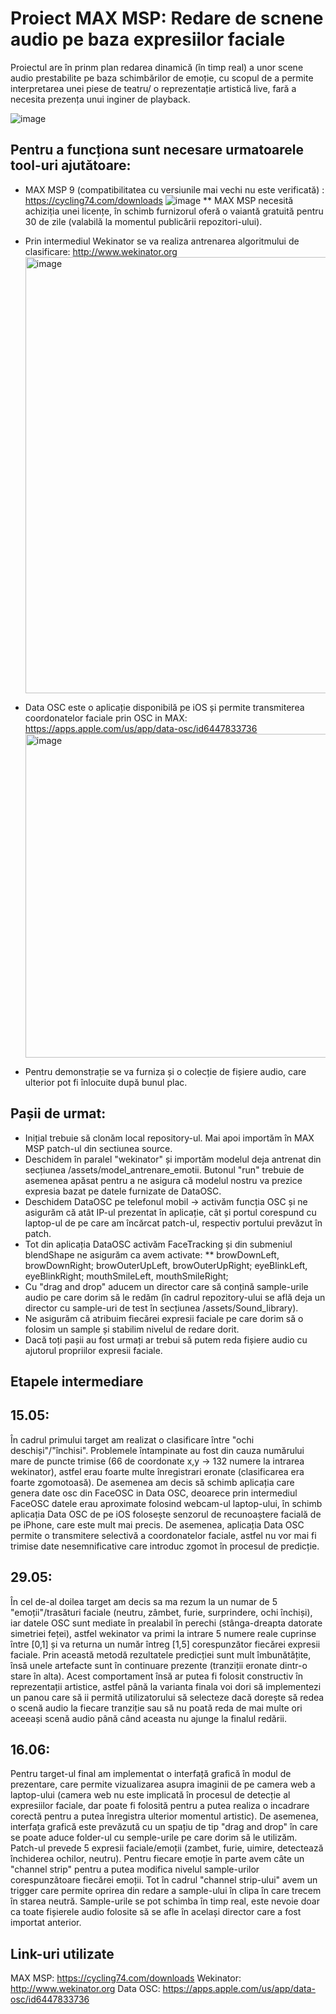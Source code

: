 # Proiect MAX MSP: Redare de scnene audio pe baza expresiilor faciale

Proiectul are în prinm plan redarea dinamică (în timp real) a unor scene audio prestabilite pe baza schimbărilor de emoție, cu scopul de a permite interpretarea unei piese de teatru/ o reprezentație artistică live, fară a necesita prezența unui inginer de playback.

![image](https://github.com/user-attachments/assets/17164801-c297-4a57-9c97-eb73f118d9cf)



## Pentru a funcționa sunt necesare urmatoarele tool-uri ajutătoare:
*   MAX MSP 9 (compatibilitatea cu versiunile mai vechi nu este verificată) : https://cycling74.com/downloads
   ![image](https://github.com/user-attachments/assets/70984252-f63f-4e84-a03b-c66e64a91c79)
   ** MAX MSP necesită achiziția unei licențe, în schimb furnizorul oferă o vaiantă gratuită pentru 30 de zile (valabilă la momentul publicării repozitori-ului).
*   Prin intermediul Wekinator se va realiza antrenarea algoritmului de clasificare: http://www.wekinator.org
    <img width="698" alt="image" src="https://github.com/user-attachments/assets/e1bb7058-76d9-484e-96e2-8c88a727178f" />

*   Data OSC este o aplicație disponibilă pe iOS și permite transmiterea coordonatelor faciale prin OSC in MAX: https://apps.apple.com/us/app/data-osc/id6447833736
    <img width="518" alt="image" src="https://github.com/user-attachments/assets/345ba00c-7317-43ba-8170-08677d60db60" />

*   Pentru demonstrație se va furniza și o colecție de fișiere audio, care ulterior pot fi înlocuite după bunul plac.

## Pașii de urmat:
* Inițial trebuie să clonăm local repository-ul. Mai apoi importăm în MAX MSP patch-ul din sectiunea source.
* Deschidem în paralel "wekinator" și importăm modelul deja antrenat din secțiunea /assets/model_antrenare_emotii. Butonul "run" trebuie de asemenea apăsat pentru a ne asigura că modelul nostru va prezice expresia bazat pe datele furnizate de DataOSC.
* Deschidem DataOSC pe telefonul mobil -> activăm funcția OSC și ne asigurăm că atât IP-ul prezentat în aplicație, cât și portul corespund cu laptop-ul de pe care am încărcat patch-ul, respectiv portului prevăzut în patch.
* Tot din aplicația DataOSC activăm FaceTracking și din submeniul blendShape ne asigurăm ca avem activate:
** browDownLeft, browDownRight; browOuterUpLeft, browOuterUpRight; eyeBlinkLeft, eyeBlinkRight; mouthSmileLeft, mouthSmileRight;
* Cu "drag and drop" aducem un director care să conțină sample-urile audio pe care dorim să le redăm (în cadrul repozitory-ului se află deja un director cu sample-uri de test în secțiunea /assets/Sound_library).
* Ne asigurăm că atribuim fiecărei expresii faciale pe care dorim să o folosim un sample și stabilim nivelul de redare dorit.
* Dacă toți pașii au fost urmați ar trebui să putem reda fișiere audio cu ajutorul propriilor expresii faciale.

## Etapele intermediare
## 15.05: 
În cadrul primului target am realizat o clasificare între "ochi deschiși"/"închisi". Problemele întampinate au fost din cauza numărului mare de puncte trimise (66 de coordonate x,y -> 132 numere la intrarea wekinator), astfel erau foarte multe înregistrari eronate (clasificarea era foarte zgomotoasă). De asemenea am decis să schimb aplicația care genera date osc din FaceOSC in Data OSC, deoarece prin intermediul FaceOSC datele erau aproximate folosind webcam-ul laptop-ului, în schimb aplicația Data OSC de pe iOS folosește senzorul de recunoaștere facială de pe iPhone, care este mult mai precis. De asemenea, aplicația Data OSC permite o transmitere selectivă a coordonatelor faciale, astfel nu vor mai fi trimise date nesemnificative care introduc zgomot în procesul de predicție.

## 29.05: 
În cel de-al doilea target am decis sa ma rezum la un numar de 5 "emoții"/trasături faciale (neutru, zâmbet, furie, surprindere, ochi închiși), iar datele OSC sunt mediate în prealabil în perechi (stânga-dreapta datorate simetriei feței), astfel wekinator va primi la intrare 5 numere reale cuprinse între [0,1] și va returna un număr întreg [1,5] corespunzător fiecărei expresii faciale. Prin această metodă rezultatele predicției sunt mult îmbunătățite, însă unele artefacte sunt în continuare prezente (tranziții eronate dintr-o stare în alta). Acest comportament însă ar putea fi folosit constructiv în reprezentații artistice, astfel până la varianta finala voi dori să implementezi un panou care să ii permită utilizatorului să selecteze dacă dorește să redea o scenă audio la fiecare tranziție sau să nu poată reda de mai multe ori aceeași scenă audio până când aceasta nu ajunge la finalul redării.

## 16.06:
Pentru target-ul final am implementat o interfață grafică în modul de prezentare, care permite vizualizarea asupra imaginii de pe camera web a laptop-ului (camera web nu este implicată în procesul de detecție al expresiilor faciale, dar poate fi folosită pentru a putea realiza o incadrare corectă pentru a putea înregistra ulterior momentul artistic). De asemenea, interfața grafică este prevăzută cu un spațiu de tip "drag and drop" în care se poate aduce folder-ul cu semple-urile pe care dorim să le utilizăm. Patch-ul prevede 5 expresii faciale/emoții (zambet, furie, uimire, detectează închiderea ochilor, neutru). Pentru fiecare emoție în parte avem câte un "channel strip" pentru a putea modifica nivelul sample-urilor corespunzătoare fiecărei emoții. Tot în cadrul "channel strip-ului" avem un trigger care permite oprirea din redare a sample-ului în clipa în care trecem în starea neutră. Sample-urile se pot schimba în timp real, este nevoie doar ca toate fișierele audio folosite să se afle în același director care a fost importat anterior.

## Link-uri utilizate
MAX MSP: https://cycling74.com/downloads
Wekinator: http://www.wekinator.org
Data OSC: https://apps.apple.com/us/app/data-osc/id6447833736
